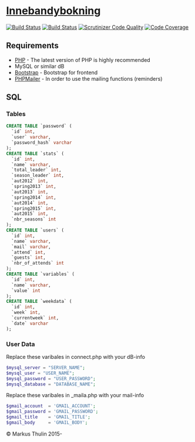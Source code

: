 # [Innebandybokning](https://github.com/thulin82/innebandybokning)
[![Build Status](https://travis-ci.org/thulin82/innebandybokning.svg?branch=master)](https://travis-ci.org/thulin82/innebandybokning)
[![Build Status](https://scrutinizer-ci.com/g/thulin82/innebandybokning/badges/build.png?b=master)](https://scrutinizer-ci.com/g/thulin82/innebandybokning/build-status/master)
[![Scrutinizer Code Quality](https://scrutinizer-ci.com/g/thulin82/innebandybokning/badges/quality-score.png?b=master)](https://scrutinizer-ci.com/g/thulin82/innebandybokning/?branch=master)
[![Code Coverage](https://scrutinizer-ci.com/g/thulin82/innebandybokning/badges/coverage.png?b=master)](https://scrutinizer-ci.com/g/thulin82/innebandybokning/?branch=master)

## Requirements

* [PHP](http://php.net/) - The latest version of PHP is highly recommended
* MySQL or similar dB
* [Bootstrap](http://getbootstrap.com/) - Bootstrap for frontend
* [PHPMailer](https://github.com/PHPMailer/PHPMailer) - In order to use the mailing functions (reminders)

## SQL

### Tables
```SQL
CREATE TABLE `password` (
  `id` int,
  `user` varchar,
  `password_hash` varchar
);
CREATE TABLE `stats` (
  `id` int,
  `name` varchar,
  `total_leader` int,
  `season_leader` int,
  `aut2012` int,
  `spring2013` int,
  `aut2013` int,
  `spring2014` int,
  `aut2014` int,
  `spring2015` int,
  `aut2015` int,
  `nbr_seasons` int
);
CREATE TABLE `users` (
  `id` int,
  `name` varchar,
  `mail` varchar,
  `attend` int,
  `guests` int,
  `nbr_of_attends` int
);
CREATE TABLE `variables` (
  `id` int,
  `name` varchar,
  `value` int
);
CREATE TABLE `weekdata` (
  `id` int,
  `week` int,
  `currentweek` int,
  `date` varchar
);
```
### User Data
Replace these varibales in connect.php with your dB-info
```php
$mysql_server = "SERVER_NAME";
$mysql_user = "USER_NAME";
$mysql_password = "USER_PASSWORD";
$mysql_database = "DATABASE_NAME";
```
Replace these varibales in _maila.php with your mail-info
```php
$gmail_account  = 'GMAIL_ACCOUNT';
$gmail_password = 'GMAIL_PASSWORD';
$gmail_title    = 'GMAIL_TITLE';
$gmail_body     = 'GMAIL_BODY';
```

© Markus Thulin 2015-
